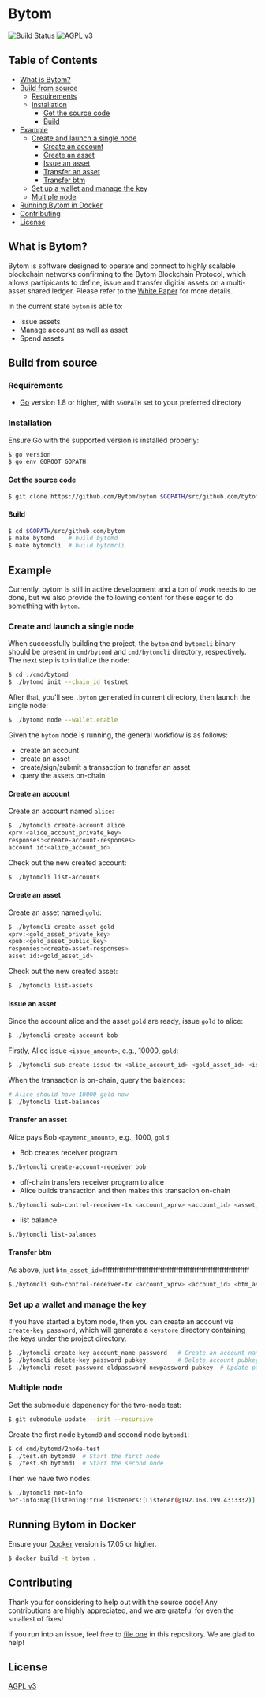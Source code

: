 Bytom
=====
[![Build Status](https://travis-ci.org/Bytom/bytom.svg)](https://travis-ci.org/Bytom/bytom)
[![AGPL v3](https://img.shields.io/badge/license-AGPL%20v3-brightgreen.svg)](./LICENSE)

## Table of Contents
<!-- vim-markdown-toc GFM -->

* [What is Bytom?](#what-is-bytom)
* [Build from source](#build-from-source)
  * [Requirements](#requirements)
  * [Installation](#installation)
    * [Get the source code](#get-the-source-code)
    * [Build](#build)
* [Example](#example)
  * [Create and launch a single node](#create-and-launch-a-single-node)
    * [Create an account](#create-an-account)
    * [Create an asset](#create-an-asset)
    * [Issue an asset](#issue-an-asset)
    * [Transfer an asset](#transfer-an-asset)
    * [Transfer btm](#transfer-btm)
  * [Set up a wallet and manage the key](#set-up-a-wallet-and-manage-the-key)
  * [Multiple node](#multiple-node)
* [Running Bytom in Docker](#running-bytom-in-docker)
* [Contributing](#contributing)
* [License](#license)

<!-- vim-markdown-toc -->

## What is Bytom?

Bytom is software designed to operate and connect to highly scalable blockchain networks confirming to the Bytom Blockchain Protocol, which allows partipicants to define, issue and transfer digitial assets on a multi-asset shared ledger. Please refer to the [White Paper](https://github.com/Bytom/wiki/blob/master/White-Paper/%E6%AF%94%E5%8E%9F%E9%93%BE%E6%8A%80%E6%9C%AF%E7%99%BD%E7%9A%AE%E4%B9%A6-%E8%8B%B1%E6%96%87%E7%89%88.md) for more details.

In the current state `bytom` is able to:

- Issue assets
- Manage account as well as asset
- Spend assets

## Build from source

### Requirements

- [Go](https://golang.org/doc/install) version 1.8 or higher, with `$GOPATH` set to your preferred directory

### Installation

Ensure Go with the supported version is installed properly:

```bash
$ go version
$ go env GOROOT GOPATH
```

#### Get the source code

``` bash
$ git clone https://github.com/Bytom/bytom $GOPATH/src/github.com/bytom
```

#### Build

``` bash
$ cd $GOPATH/src/github.com/bytom
$ make bytomd    # build bytomd
$ make bytomcli  # build bytomcli
```

## Example

Currently, bytom is still in active development and a ton of work needs to be done, but we also provide the following content for these eager to do something with `bytom`.

### Create and launch a single node

When successfully building the project, the `bytom` and `bytomcli` binary should be present in `cmd/bytomd` and `cmd/bytomcli` directory, respectively. The next step is to initialize the node:

```bash
$ cd ./cmd/bytomd
$ ./bytomd init --chain_id testnet
```

After that, you'll see `.bytom` generated in current directory, then launch the single node:

``` bash
$ ./bytomd node --wallet.enable
```

Given the `bytom` node is running, the general workflow is as follows:

- create an account
- create an asset
- create/sign/submit a transaction to transfer an asset
- query the assets on-chain


#### Create an account

Create an account named `alice`:

```bash
$ ./bytomcli create-account alice
xprv:<alice_account_private_key>
responses:<create-account-responses>
account id:<alice_account_id>
```

Check out the new created account:

```bash
$ ./bytomcli list-accounts
```

#### Create an asset

Create an asset named `gold`:

```bash
$ ./bytomcli create-asset gold
xprv:<gold_asset_private_key>
xpub:<gold_asset_public_key>
responses:<create-asset-responses>
asset id:<gold_asset_id>
```

Check out the new created asset:

```bash
$ ./bytomcli list-assets
```

#### Issue an asset

Since the account alice and the asset `gold` are ready, issue `gold` to alice:

```bash
$ ./bytomcli create-account bob
```

Firstly, Alice issue `<issue_amount>`, e.g., 10000, `gold`:

```bash
$ ./bytomcli sub-create-issue-tx <alice_account_id> <gold_asset_id> <issue_amount> <gold_asset_private_key> <account_private_key>
```

When the transaction is on-chain, query the balances:

```bash
# Alice should have 10000 gold now
$ ./bytomcli list-balances
```

#### Transfer an asset

Alice pays Bob `<payment_amount>`, e.g., 1000, `gold`:
- Bob creates receiver program
```bash
$./bytomcli create-account-receiver bob 
```
- off-chain transfers receiver program to alice
- Alice builds transaction and then makes this transacion on-chain
```bash
$./bytomcli sub-control-receiver-tx <account_xprv> <account_id> <asset_id> <spend_amount> <control_program>
```
- list balance
```bash
$./bytomcli list-balances
```

#### Transfer btm
As above, just `btm_asset_id`=ffffffffffffffffffffffffffffffffffffffffffffffffffffffffffffffff
```bash
$./bytomcli sub-control-receiver-tx <account_xprv> <account_id> <btm_asset_id> <spend_amount> <control_program>
```
### Set up a wallet and manage the key

If you have started a bytom node, then you can create an account via `create-key password`, which will generate a `keystore` directory containing the keys under the project directory.

```bash
$ ./bytomcli create-key account_name password   # Create an account named account_name using password
$ ./bytomcli delete-key password pubkey         # Delete account pubkey
$ ./bytomcli reset-password oldpassword newpassword pubkey  # Update password
```

### Multiple node

Get the submodule depenency for the two-node test:

```bash
$ git submodule update --init --recursive
```

Create the first node `bytomd0` and second node `bytomd1`:

```bash
$ cd cmd/bytomd/2node-test
$ ./test.sh bytomd0  # Start the first node
$ ./test.sh bytomd1  # Start the second node
```

Then we have two nodes:

```bash
$ ./bytomcli net-info
net-info:map[listening:true listeners:[Listener(@192.168.199.43:3332)] peers:[map[node_info:map[listen_addr:192.168.199.43:3333 version:0.1.2 other:[wire_version=0.6.2 p2p_version=0.5.0] pub_key:D6B76D1B4E9D7E4D81BA5FAAE9359302446488495A29D7E70AF84CDFEA186D66 moniker:anonymous network:bytom remote_addr:127.0.0.1:51036] is_outbound:false connection_status:map[RecvMonitor:map[Start:2017-10-30T13:45:47.18+08:00 Bytes:425130 AvgRate:27010 Progress:0 Active:true Idle:1.04e+09 Samples:42 InstRate:4591 CurRate:3540 PeakRate:114908 BytesRem:0 TimeRem:0 Duration:1.574e+10] Channels:[map[RecentlySent:5332 ID:64 SendQueueCapacity:100 SendQueueSize:0 Priority:5]] SendMonitor:map[Active:true Idle:1.24e+09 Bytes:16240 Samples:41 CurRate:125 AvgRate:1032 Progress:0 Start:2017-10-30T13:45:47.18+08:00 Duration:1.574e+10 InstRate:147 PeakRate:4375 BytesRem:0 TimeRem:0]]]]]
```

## Running Bytom in Docker

Ensure your [Docker](https://www.docker.com/) version is 17.05 or higher.

```bash
$ docker build -t bytom .
```

## Contributing

Thank you for considering to help out with the source code! Any contributions are highly appreciated, and we are grateful for even the smallest of fixes!

If you run into an issue, feel free to [file one](https://github.com/Bytom/bytom/issues/) in this repository. We are glad to help!

## License

[AGPL v3](./LICENSE)
